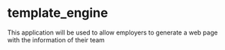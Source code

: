 # template_engine
This application will be used to allow employers to generate a web page with the information of their team 
